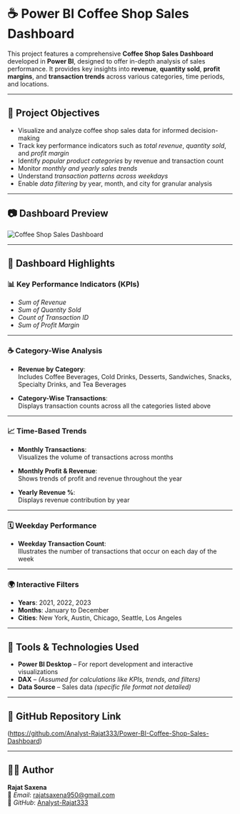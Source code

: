 # ☕ Power BI Coffee Shop Sales Dashboard

This project features a comprehensive **Coffee Shop Sales Dashboard** developed in **Power BI**, designed to offer in-depth analysis of sales performance. It provides key insights into **revenue**, **quantity sold**, **profit margins**, and **transaction trends** across various categories, time periods, and locations.

---

## 🎯 Project Objectives

- Visualize and analyze coffee shop sales data for informed decision-making  
- Track key performance indicators such as *total revenue*, *quantity sold*, and *profit margin*  
- Identify *popular product categories* by revenue and transaction count  
- Monitor *monthly and yearly sales trends*  
- Understand *transaction patterns across weekdays*  
- Enable *data filtering* by year, month, and city for granular analysis  

---

## 📷 Dashboard Preview
![Coffee Shop Sales Dashboard](https://github.com/user-attachments/assets/7a549d6a-e9f6-41c2-90f0-4f5b20115b26)


---

## 🧩 Dashboard Highlights

### 📊 Key Performance Indicators (KPIs)

- *Sum of Revenue*  
- *Sum of Quantity Sold*  
- *Count of Transaction ID*  
- *Sum of Profit Margin*

---

### ☕ Category-Wise Analysis

- **Revenue by Category**:  
  Includes Coffee Beverages, Cold Drinks, Desserts, Sandwiches, Snacks, Specialty Drinks, and Tea Beverages  

- **Category-Wise Transactions**:  
  Displays transaction counts across all the categories listed above  

---

### 📈 Time-Based Trends

- **Monthly Transactions**:  
  Visualizes the volume of transactions across months  

- **Monthly Profit & Revenue**:  
  Shows trends of profit and revenue throughout the year  

- **Yearly Revenue %**:  
  Displays revenue contribution by year  

---

### 🗓️ Weekday Performance

- **Weekday Transaction Count**:  
  Illustrates the number of transactions that occur on each day of the week  

---

### 🌍 Interactive Filters

- **Years**: 2021, 2022, 2023  
- **Months**: January to December  
- **Cities**: New York, Austin, Chicago, Seattle, Los Angeles  

---

## 🧰 Tools & Technologies Used

- **Power BI Desktop** – For report development and interactive visualizations  
- **DAX** – *(Assumed for calculations like KPIs, trends, and filters)*  
- **Data Source** – Sales data *(specific file format not detailed)*  

---

## 🔗 GitHub Repository Link

(https://github.com/Analyst-Rajat333/Power-BI-Coffee-Shop-Sales-Dashboard)  

---

## 👨‍💻 Author

**Rajat Saxena**  
📧 *Email*: [rajatsaxena950@gmail.com](mailto:rajatsaxena950@gmail.com)  
🔗 *GitHub*: [Analyst-Rajat333](https://github.com/Analyst-Rajat333)
